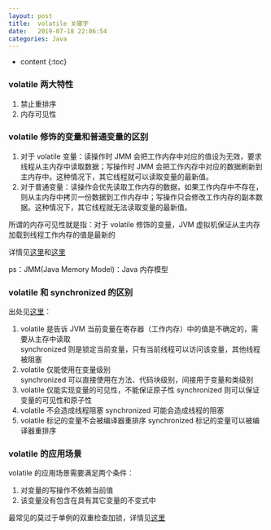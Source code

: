 ```yaml
---
layout: post
title:  volatile 关键字
date:   2019-07-18 22:06:54
categories: Java
---
```


* content
{:toc}

### volatile 两大特性

1. 禁止重排序
2. 内存可见性

### volatile 修饰的变量和普通变量的区别

1. 对于 volatile 变量：读操作时 JMM 会把工作内存中对应的值设为无效，要求线程从主内存中读取数据；写操作时 JMM 会把工作内存中对应的数据刷新到主内存中。这种情况下，其它线程就可以读取变量的最新值。
2. 对于普通变量：读操作会优先读取工作内存的数据，如果工作内存中不存在，则从主内存中拷贝一份数据到工作内存中；写操作只会修改工作内存的副本数据。这种情况下，其它线程就无法读取变量的最新值。

所谓的内存可见性就是指：对于 volatile 修饰的变量，JVM 虚拟机保证从主内存加载到线程工作内存的值是最新的

详情见[这里](https://blog.csdn.net/shukebai/article/details/51163068)和[这里](https://www.jianshu.com/p/195ae7c77afe)

ps：JMM(Java Memory Model)：Java 内存模型

### volatile 和 synchronized 的区别

出处见[这里](https://www.cnblogs.com/sandyyeh/p/9812068.html)：

1. volatile 是告诉 JVM 当前变量在寄存器（工作内存）中的值是不确定的，需要从主存中读取  
synchronized 则是锁定当前变量，只有当前线程可以访问该变量，其他线程被阻塞
2. volatile 仅能使用在变量级别  
synchronized 可以直接使用在方法、代码块级别，间接用于变量和类级别
3. volatile 仅能实现变量的可见性，不能保证原子性
synchronized 则可以保证变量的可见性和原子性
4. volatile 不会造成线程阻塞
synchronized 可能会造成线程的阻塞
5. volatile 标记的变量不会被编译器重排序
synchronized 标记的变量可以被编译器重排序

### volatile 的应用场景

volatile 的应用场景需要满足两个条件：

1. 对变量的写操作不依赖当前值
2. 该变量没有包含在具有其它变量的不变式中

最常见的莫过于单例的双重检查加锁，详情见[这里](https://blog.csdn.net/vking_wang/article/details/8708520#t11)